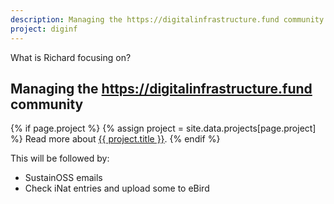 ```yaml
---
description: Managing the https://digitalinfrastructure.fund community
project: diginf
---
```


What is Richard focusing on?

## Managing the https://digitalinfrastructure.fund community

{% if page.project %}
  {% assign project = site.data.projects[page.project] %}
  Read more about <a href="https://burntfen.com/projects/{{ page.project }}">{{ project.title }}</a>.
{% endif %}

This will be followed by:

- SustainOSS emails
- Check iNat entries and upload some to eBird


